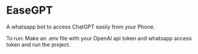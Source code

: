 # EaseGPT
A whatsapp bot to access ChatGPT easily from your Phone.

To run: 
Make an .env file with your OpenAI api token and whatsapp access token and run the project.
